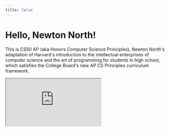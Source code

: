 ```yaml
---
title: false
---
```


# Hello, Newton North!

This is CS50 AP (aka Honors Computer Science Principles), Newton North's adaptation of Harvard's introduction to the intellectual enterprises of computer science and the art of programming for students in high school, which satisfies the College Board's new AP CS Principles curriculum framework.

<iframe src="https://www.youtube.com/embed/tZxLMIk_SaY?playlist=GAB6Gm7pTTA"></iframe>
